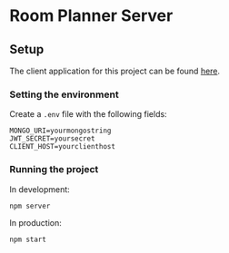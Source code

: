# Room Planner Server

## Setup

The client application for this project can be found [here](https://github.com/NemoRoberAmotek/RoomPlanner).

### Setting the environment

Create a `.env` file with the following fields:

```
MONGO_URI=yourmongostring
JWT_SECRET=yoursecret
CLIENT_HOST=yourclienthost
```

### Running the project

In development:

`npm server`

In production:

`npm start`
